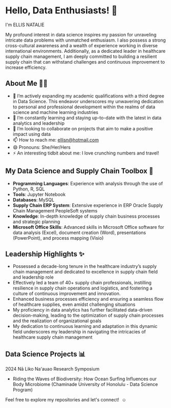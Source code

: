 # Hello, Data Enthusiasts! 👋

I'm ELLIS NATALIE 

My profound interest in data science inspires my passion for unraveling intricate data problems with unmatched enthusiasm. 
          I also possess a strong cross-cultural awareness and a wealth of experience working in diverse international environments. 
Additionally, as a dedicated leader in healthcare supply chain management, I am deeply committed to building a resilient supply chain that can withstand challenges and continuous improvement to increase efficiency.

## About Me 👩🏻

- 🔭 I’m actively expanding my academic qualifications with a third degree in Data Science. This endeavor underscores my unwavering dedication to personal and professional development within the realms of data science and machine learning industries
- 🌱 I’m constantly learning and staying up-to-date with the latest in data analytics and leadership
- 👯 I’m looking to collaborate on projects that aim to make a positive impact using data
- 📫 How to reach me: ellisn@hotmail.com
- 😄 Pronouns: She/Her/Hers
- ⚡ An interesting tidbit about me: I love crunching numbers and travel! 


## My Data Science and Supply Chain Toolbox 🧰

- **Programming Languages**: Experience with analysis through the use of Python, R, SQL
- **Tools**: Jupyter Notebook
- **Databases**: MySQL
- **Supply Chain ERP System**: Extensive experience in ERP Oracle Supply Chain Management PeopleSoft systems
- **Knowledge**: In-depth knowledge of supply chain business processes and strategic planning
- **Microsoft Office Skills**: Advanced skills in Microsoft Office software for data analysis (Excel), document creation (Word), presentations (PowerPoint), and process mapping (Visio) 


## Leadership Highlights ✨

- Possessed a decade-long tenure in the healthcare industry’s supply chain management and dedicated to excellence in supply chain field and leadership role
- Effectively led a team of 40+ supply chain professionals, instilling resilience in supply chain operations and logistics, and fostering a culture of continuous improvement and innovation. 
- Enhanced business processes efficiency and ensuring a seamless flow of healthcare supplies, even amidst challenging situations
- My proficiency in data analytics has further facilitated data-driven decision-making, leading to the optimization of supply chain processes and the realization of organizational goals
- My dedication to continuous learning and adaptation in this dynamic field underscores my leadership in navigating the intricacies of healthcare supply chain management

## Data Science Projects  📊
  2024 Nā Liko Naʻauao Research Symposium
- Riding the Waves of Biodiversity: How Ocean Surfing Influences our Body Microbiome
(Chaminade University of Honolulu - Data Science Program) 

Feel free to explore my repositories and let's connect!  ☺️





